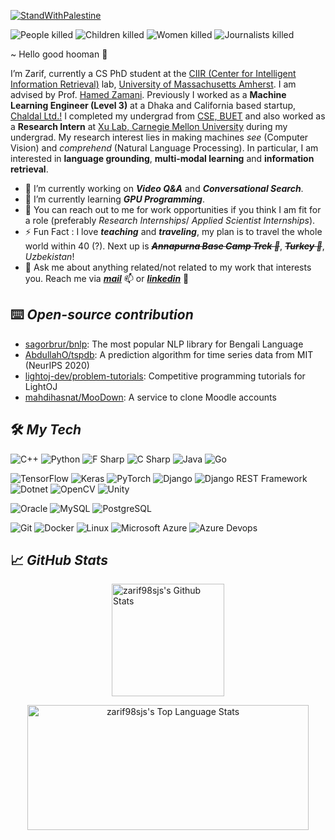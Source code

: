 [![StandWithPalestine](https://raw.githubusercontent.com/Safouene1/support-palestine-banner/master/StandWithPalestine.svg)](https://techforpalestine.org/learn-more)

![People killed](https://img.shields.io/badge/dynamic/json?url=https://data.techforpalestine.org/api/v3/summary.json&label=People%20killed&query=$.gaza.killed.total&color=black)
![Children killed](https://img.shields.io/badge/dynamic/json?url=https://data.techforpalestine.org/api/v3/summary.json&label=Children%20killed&query=$.gaza.killed.children&color=black)
![Women killed](https://img.shields.io/badge/dynamic/json?url=https://data.techforpalestine.org/api/v3/summary.json&label=Women%20killed&query=$.gaza.killed.women&color=black)
![Journalists killed](https://img.shields.io/badge/dynamic/json?url=https://data.techforpalestine.org/api/v3/summary.json&label=Journalists%20killed&query=$.gaza.killed.press&color=black)

~ Hello good hooman 👋

 I’m Zarif, currently a CS PhD student at the [CIIR (Center for Intelligent Information Retrieval)](https://ciir.cs.umass.edu/) lab, [University of Massachusetts Amherst](https://www.cics.umass.edu/). I am advised by Prof. [Hamed Zamani](https://groups.cs.umass.edu/zamani/). Previously I worked as a **Machine Learning Engineer (Level 3)** at a Dhaka and California based startup, [Chaldal Ltd.!](https://chaldal.tech/) I completed my undergrad from [CSE, BUET](https://cse.buet.ac.bd/) and also worked as a **Research Intern** at [Xu Lab, Carnegie Mellon University](https://xulabs.github.io/) during my undergrad. My research interest lies in making machines _see_ (Computer Vision) and _comprehend_ (Natural Language Processing). In particular, I am interested in **language grounding**, **multi-modal learning** and **information retrieval**.

- 🔭 I’m currently working on ***Video Q&A*** and ***Conversational Search***.
- 🌱 I’m currently learning ***GPU Programming***.
- 💼 You can reach out to me for work opportunities if you think I am fit for a role (preferably *Research Internships*/ *Applied Scientist Internships*).
- ⚡ Fun Fact : I love ***teaching*** and ***traveling***, my plan is to travel the whole world within 40 (?). Next up is <s>***Annapurna Base Camp Trek :mount_fuji:***</s>, <s>***Turkey :mosque:***</s>, *Uzbekistan*!
- 💬 Ask me about anything related/not related to my work that interests you. Reach me via [***mail***](mailto:zarif98sjs@gmail.com) 📫 or [***linkedin***](https://www.linkedin.com/in/zarif98sjs/) 🔗

## ⌨️ ***Open-source contribution***
  - [sagorbrur/bnlp](https://github.com/sagorbrur/bnlp): The most popular NLP library for Bengali Language
  - [AbdullahO/tspdb](https://github.com/AbdullahO/tspdb): A prediction algorithm for time series data from MIT (NeurIPS 2020)
  - [lightoj-dev/problem-tutorials](https://github.com/lightoj-dev/problem-tutorials): Competitive programming tutorials for LightOJ
  - [mahdihasnat/MooDown](https://github.com/mahdihasnat/MooDown): A service to clone Moodle accounts


## 🛠️ ***My Tech***


![C++](https://img.shields.io/static/v1?&message=C%2B%2B&color=00599C&logo=C%2B%2B&label=&)
![Python](https://img.shields.io/static/v1?&message=Python&color=000000&logo=python&logoColor=c9e307&label=&)
![F Sharp](https://img.shields.io/static/v1?&message=F+Sharp&color=000000&logo=fsharp&logoColor=66bced&label=)
![C Sharp](https://img.shields.io/static/v1?&message=C+Sharp&color=2d07ad&logo=C+Sharp&logoColor=bb07ad&label=)
![Java](https://img.shields.io/static/v1?&message=Java&color=c93618&logo=Java&label=)
![Go](https://img.shields.io/static/v1?&message=Go&color=264294&logo=Go&label=)


![TensorFlow](https://img.shields.io/static/v1?&message=TensorFlow&color=FF6F00&logo=TensorFlow&logoColor=FFFFFF&label=)
![Keras](https://img.shields.io/static/v1?&message=Keras&color=D00000&logo=Keras&logoColor=FFFFFF&label=)
![PyTorch](https://img.shields.io/static/v1?&message=PyTorch&color=EE4C2C&logo=PyTorch&logoColor=FFFFFF&label=) 
![Django](https://img.shields.io/static/v1?&message=Django&color=092E20&logo=Django&logoColor=FFFFFF&label=)
![Django REST Framework](https://img.shields.io/static/v1?&message=Django%20REST%20Framework&color=0c07ab&logo=Django&logoColor=FFFFFF&label=)
![Dotnet](https://img.shields.io/static/v1?&message=Dotnet&color=8b32d9&logo=dotnet&label=)
![OpenCV](https://img.shields.io/static/v1?&message=OpenCV&color=5C3EE8&logo=OpenCV&logoColor=FFFFFF&label=) 
![Unity](https://img.shields.io/static/v1?message=Unity&color=222222&logo=Unity&logoColor=FFFFFF&label=)


![Oracle](https://img.shields.io/static/v1?&message=Oracle&color=F80000&logo=Oracle&logoColor=FFFFFF&label=)
![MySQL](https://img.shields.io/static/v1?&message=MySQL&color=4479A1&logo=MySQL&logoColor=FFFFFF&label=)
![PostgreSQL](https://img.shields.io/static/v1?&message=PostgreSQL&color=6566ba&logo=PostgreSQL&logoColor=FFFFFF&label=)

![Git](https://img.shields.io/static/v1?&message=Git&color=F05032&logo=Git&logoColor=FFFFFF&label=)
![Docker](https://img.shields.io/static/v1?&message=Docker&color=2496ED&logo=Docker&logoColor=FFFFFF&label=)
![Linux](https://img.shields.io/static/v1?&message=Linux&color=000000&logo=linux&logoColor=f5ba3b&label=)
![Microsoft Azure](https://img.shields.io/static/v1?&message=Microsoft%20Azure&color=2496ED&logo=microsoftazure&logoColor=FFFFFF&label=)
![Azure Devops](https://img.shields.io/static/v1?&message=Azure%20Devops&color=0e6db5&logo=azuredevops&logoColor=FFFFFF&label=)



## 📈 ***GitHub Stats***


<p align="center">
<a align="left" href="https://github.com/zarif98sjs">
<img alt="zarif98sjs's Github Stats" height="180px" src="https://github-readme-stats.vercel.app/api?username=zarif98sjs&show_icons=true&count_private=true&theme=algolia&hide_border=true" /> </a>
</p>
<p align="center">
<a href="https://github.com/zarif98sjs">
<img alt="zarif98sjs's Top Language Stats" height="200px" width="450px" src="https://github-readme-stats.vercel.app/api/top-langs/?username=zarif98sjs&langs_count=8&count_private=true&layout=compact&theme=algolia&hide_border=true&hide=css,scss,html" /> </a>
</p>

